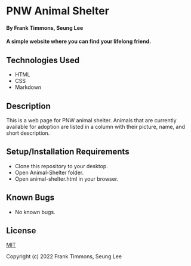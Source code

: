 # PNW Animal Shelter

#### By Frank Timmons, Seung Lee

#### A simple website where you can find your lifelong friend.

## Technologies Used

* HTML
* CSS
* Markdown

## Description

This is a web page for PNW animal shelter. Animals that are currently available for adoption are listed in a column with their picture, name, and short description.

## Setup/Installation Requirements

* Clone this repository to your desktop.
* Open Animal-Shelter folder.
* Open animal-shelter.html in your browser.

## Known Bugs

* No known bugs.

## License

[MIT](/LICENSE)

Copyright (c) 2022 Frank Timmons, Seung Lee